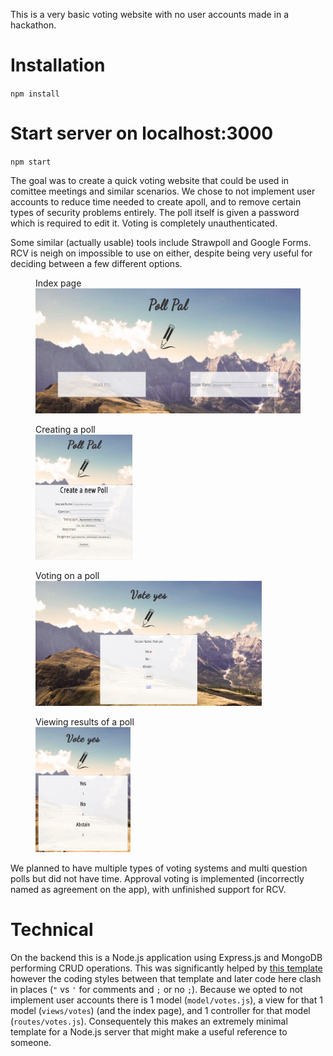 This is a very basic voting website with no user accounts made in a hackathon.

# Installation

`npm install`

# Start server on localhost:3000

`npm start`

The goal was to create a quick voting website that could be used in comittee meetings and similar scenarios. We chose to not implement user accounts to reduce time needed to create apoll, and to remove certain types of security problems entirely. The poll itself is given a password which is required to edit it. Voting is completely unauthenticated.

Some similar (actually usable) tools include Strawpoll and Google Forms. RCV is neigh on impossible to use on either, despite being very useful for deciding between a few different options.

<figure>
  <figcaption>Index page</figcaption>
  <img src="screenshots/index.png?raw=true" height="200px"><img>
</figure>

<figure>
  <figcaption>Creating a poll</figcaption>
  <img src="screenshots/create.png?raw=true" height="200px"><img>
</figure>

<figure>
  <figcaption>Voting on a poll</figcaption>
  <img src="screenshots/vote.jpg?raw=true" height="200px"><img>
</figure>

<figure>
  <figcaption>Viewing results of a poll</figcaption>
  <img src="screenshots/results.png?raw=true" height="200px"><img>
</figure>

We planned to have multiple types of voting systems and multi question polls but did not have time. Approval voting is implemented (incorrectly named as agreement on the app), with unfinished support for RCV.

# Technical

On the backend this is a Node.js application using Express.js and MongoDB performing CRUD operations. This was significantly helped by [this template](https://github.com/kacole2/express-node-mongo-skeleton) however the coding styles between that template and later code here clash in places (`"` vs `'` for comments and `;` or no `;`). Because we opted to not implement user accounts there is 1 model (`model/votes.js`), a view for that 1 model (`views/votes`) (and the index page), and 1 controller for that model (`routes/votes.js`). Consequentely this makes an extremely minimal template for a Node.js server that might make a useful reference to someone.

